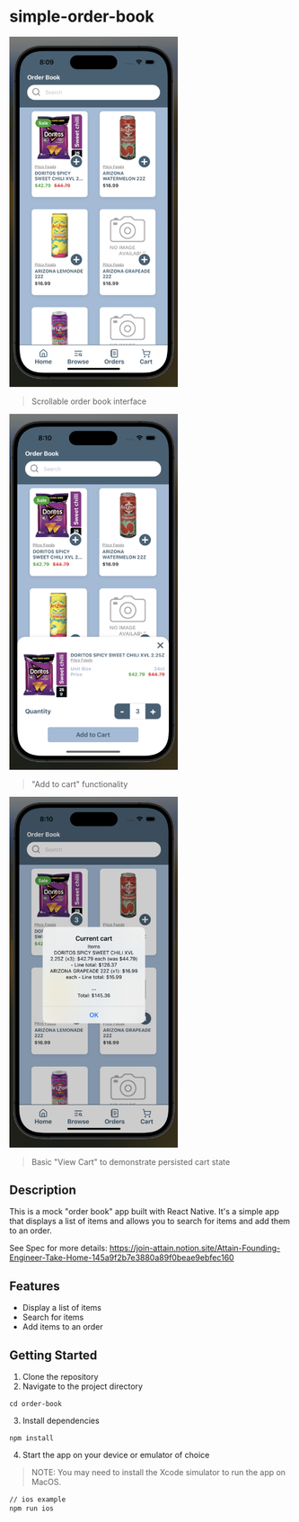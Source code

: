 # simple-order-book

<img src="./order-book/assets/order-book-landing.png" width="300" alt="Order Book App Interface">

> Scrollable order book interface

<img src="./order-book/assets/order-modal.png" width="300" alt="Order Modal">

> "Add to cart" functionality

<img src="./order-book/assets/basic-cart.png" width="300" alt="View Cart">

> Basic "View Cart" to demonstrate persisted cart state

## Description

This is a mock "order book" app built with React Native. It's a simple app that displays a list of items and allows you to search for items and add them to an order.

See Spec for more details: https://join-attain.notion.site/Attain-Founding-Engineer-Take-Home-145a9f2b7e3880a89f0beae9ebfec160

## Features

- Display a list of items
- Search for items
- Add items to an order

## Getting Started

1. Clone the repository
2. Navigate to the project directory
```
cd order-book
```
3. Install dependencies
```
npm install
```
4. Start the app on your device or emulator of choice
> NOTE: You may need to install the Xcode simulator to run the app on MacOS.

```
// ios example
npm run ios
```

